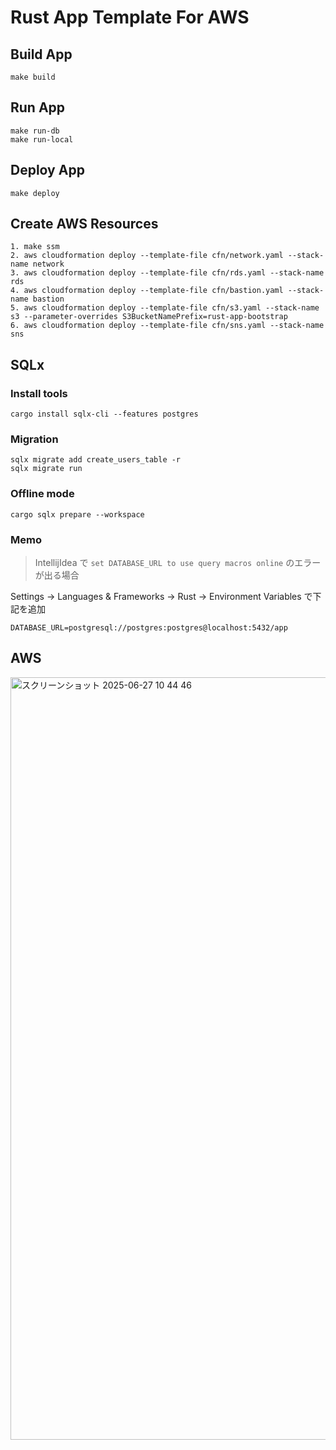 # Rust App Template For AWS

## Build App

```shell
make build
```

## Run App

```shell
make run-db
make run-local
```

## Deploy App

```shell
make deploy
```

## Create AWS Resources

```shell
1. make ssm
2. aws cloudformation deploy --template-file cfn/network.yaml --stack-name network
3. aws cloudformation deploy --template-file cfn/rds.yaml --stack-name rds
4. aws cloudformation deploy --template-file cfn/bastion.yaml --stack-name bastion
5. aws cloudformation deploy --template-file cfn/s3.yaml --stack-name s3 --parameter-overrides S3BucketNamePrefix=rust-app-bootstrap
6. aws cloudformation deploy --template-file cfn/sns.yaml --stack-name sns
```

## SQLx

### Install tools

```shell
cargo install sqlx-cli --features postgres
```

### Migration

```shell
sqlx migrate add create_users_table -r
sqlx migrate run
```

### Offline mode

```shell
cargo sqlx prepare --workspace
```

### Memo

> IntellijIdea で `set DATABASE_URL to use query macros online` のエラーが出る場合

Settings → Languages & Frameworks → Rust → Environment Variables で下記を追加

```dotenv
DATABASE_URL=postgresql://postgres:postgres@localhost:5432/app
```

## AWS
<img width="1220" alt="スクリーンショット 2025-06-27 10 44 46" src="https://github.com/user-attachments/assets/ea65fafc-067f-4923-ba4e-27dd80bcbd15" />


